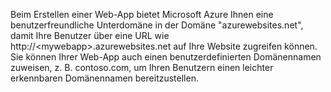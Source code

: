 Beim Erstellen einer Web-App bietet Microsoft Azure Ihnen eine benutzerfreundliche Unterdomäne in der Domäne "azurewebsites.net", damit Ihre Benutzer über eine URL wie http://&lt;mywebapp&gt;.azurewebsites.net auf Ihre Website zugreifen können. Sie können Ihrer Web-App auch einen benutzerdefinierten Domänennamen zuweisen, z. B. contoso.com, um Ihren Benutzern einen leichter erkennbaren Domänennamen bereitzustellen.

<!---HONumber=62-->